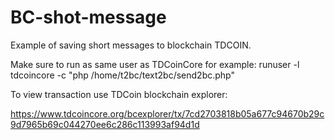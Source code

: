 # BC-shot-message
Example of saving short messages to blockchain TDCOIN.

Make sure to run as same user as TDCoinCore for example:
  runuser -l tdcoincore -c "php /home/t2bc/text2bc/send2bc.php"

To view transaction use TDCoin blockchain explorer:

https://www.tdcoincore.org/bcexplorer/tx/7cd2703818b05a677c94670b29c9d7965b69c044270ee6c286c113993af94d1d
